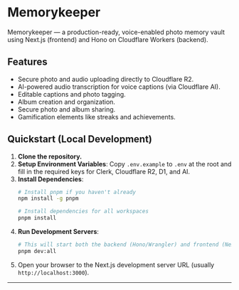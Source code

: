 # Memorykeeper

Memorykeeper — a production-ready, voice-enabled photo memory vault using Next.js (frontend) and Hono on Cloudflare Workers (backend).

## Features  
- Secure photo and audio uploading directly to Cloudflare R2.  
- AI-powered audio transcription for voice captions (via Cloudflare AI).  
- Editable captions and photo tagging.  
- Album creation and organization.  
- Secure photo and album sharing.  
- Gamification elements like streaks and achievements.

## Quickstart (Local Development)  
1.  **Clone the repository.**  
2.  **Setup Environment Variables**: Copy `.env.example` to `.env` at the root and fill in the required keys for Clerk, Cloudflare R2, D1, and AI.  
3.  **Install Dependencies**:  
    ```bash  
    # Install pnpm if you haven't already  
    npm install -g pnpm

    # Install dependencies for all workspaces  
    pnpm install  
    ```  
4.  **Run Development Servers**:  
    ```bash  
    # This will start both the backend (Hono/Wrangler) and frontend (Next.js) concurrently  
    pnpm dev:all  
    ```  
5.  Open your browser to the Next.js development server URL (usually `http://localhost:3000`).

---
